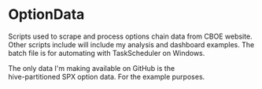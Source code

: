 # OptionData
 Scripts used to scrape and process options chain data from CBOE website.
 Other scripts include will include my analysis and dashboard examples.
 The batch file is for automating with TaskScheduler on Windows. 
 

 The only data I'm making available on GitHub is the  
 hive-partitioned SPX option data. For the example purposes.
